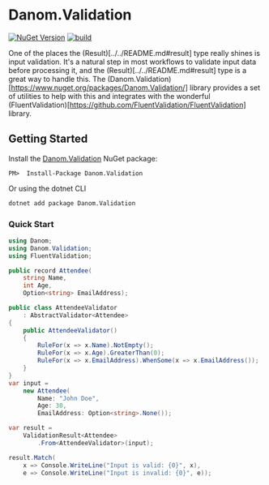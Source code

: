 # Danom.Validation
[![NuGet Version](https://img.shields.io/nuget/v/Danom.Validation.svg)](https://www.nuget.org/packages/Danom.Validation)
[![build](https://github.com/pimbrouwers/Danom/actions/workflows/build.yml/badge.svg)](https://github.com/pimbrouwers/Danom/actions/workflows/build.yml)

One of the places the (Result)[../../README.md#result] type really shines is input validation. It's a natural step in most workflows to validate input data before processing it, and the (Result)[../../README.md#result] type is a great way to handle this. The (Danom.Validation)[https://www.nuget.org/packages/Danom.Validation/] library provides a set of utilities to help with this and integrates with the wonderful (FluentValidation)[https://github.com/FluentValidation/FluentValidation] library.

## Getting Started

Install the [Danom.Validation](https://www.nuget.org/packages/Danom.Validation/) NuGet package:

```
PM>  Install-Package Danom.Validation
```

Or using the dotnet CLI
```cmd
dotnet add package Danom.Validation
```

### Quick Start

```csharp
using Danom;
using Danom.Validation;
using FluentValidation;

public record Attendee(
    string Name,
    int Age,
    Option<string> EmailAddress);

public class AttendeeValidator
    : AbstractValidator<Attendee>
{
    public AttendeeValidator()
    {
        RuleFor(x => x.Name).NotEmpty();
        RuleFor(x => x.Age).GreaterThan(0);
        RuleFor(x => x.EmailAddress).WhenSome(x => x.EmailAddress());
    }
}
var input =
    new Attendee(
        Name: "John Doe",
        Age: 30,
        EmailAddress: Option<string>.None());

var result =
    ValidationResult<Attendee>
        .From<AttendeeValidator>(input);

result.Match(
    x => Console.WriteLine("Input is valid: {0}", x),
    e => Console.WriteLine("Input is invalid: {0}", e));
```
